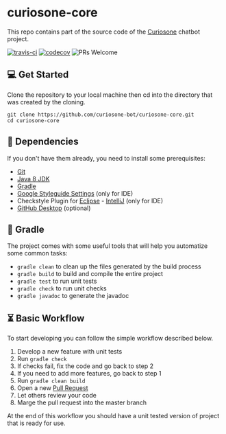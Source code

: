 # curiosone-core
This repo contains part of the source code of the [Curiosone](https://github.com/curiosone-bot/curiosone) chatbot project.

[![travis-ci](https://travis-ci.org/curiosone-bot/curiosone-core.svg?branch=master)](https://travis-ci.org/curiosone-bot/curiosone-core)
[![codecov](https://codecov.io/gh/curiosone-bot/curiosone-core/branch/master/graph/badge.svg)](https://codecov.io/gh/curiosone-bot/curiosone-core)
![PRs Welcome](https://img.shields.io/badge/PRs-welcome-brightgreen.svg)

## 💻 Get Started
Clone the repository to your local machine then cd into
the directory that was created by the cloning.

```
git clone https://github.com/curiosone-bot/curiosone-core.git
cd curiosone-core
```


## 👾 Dependencies
If you don't have them already, you need to install some prerequisites:

* [Git](http://git-scm.com/downloads)
* [Java 8 JDK](http://www.oracle.com/technetwork/pt/java/javase/downloads/index.html)
* [Gradle](https://gradle.org/install)
* [Google Styleguide Settings](https://github.com/HPI-Information-Systems/Metanome/wiki/Installing-the-google-styleguide-settings-in-intellij-and-eclipse) (only for IDE)
* Checkstyle Plugin for [Eclipse](http://eclipse-cs.sourceforge.net/) - [IntelliJ](https://plugins.jetbrains.com/plugin/1065-checkstyle-idea) (only for IDE)
* [GitHub Desktop](https://desktop.github.com/) (optional)


## 🍹 Gradle
The project comes with some useful tools that will help you automatize some common tasks:

* `gradle clean` to clean up the files generated by the build process
* `gradle build` to build and compile the entire project
* `gradle test` to run unit tests
* `gradle check` to run unit checks
* `gradle javadoc` to generate the javadoc


## ⏳ Basic Workflow
To start developing you can follow the simple workflow described below.

1. Develop a new feature with unit tests
2. Run `gradle check`
3. If checks fail, fix the code and go back to step 2
4. If you need to add more features, go back to step 1
5. Run `gradle clean build`
6. Open a new [Pull Request](https://github.com/curiosone-bot/curiosone-core/compare)
7. Let others review your code
8. Marge the pull request into the master branch

At the end of this workflow you should have a unit tested version of project that is ready for use.
